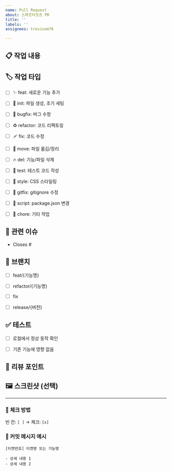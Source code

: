```yaml
---
name: Pull Request
about: 스파르타잇츠 PR
title: ''
labels: ''
assignees: trevivom76

---
```


## 📋 작업 내용
<!-- 이번 PR에서 작업한 내용을 간단히 설명해주세요 -->


## 🏷️ 작업 타입
<!-- 해당하는 타입에 체크해주세요 (체크: [x]) -->
- [ ] ✨ feat: 새로운 기능 추가
- [ ] 🎉 init: 파일 생성, 초기 세팅
- [ ] 🐛 bugfix: 버그 수정
- [ ] ♻️ refactor: 코드 리팩토링
- [ ] 🩹 fix: 코드 수정
- [ ] 🚚 move: 파일 옮김/정리
- [ ] 🔥 del: 기능/파일 삭제
- [ ] 🍻 test: 테스트 코드 작성
- [ ] 💄 style: CSS 스타일링
- [ ] 🙈 gitfix: gitignore 수정
- [ ] 🔨 script: package.json 변경
- [ ] 🧹 chore: 기타 작업


## 🔗 관련 이슈
<!-- 관련된 이슈 번호를 적어주세요 (예: #123) -->
- Closes #


## 🌿 브랜치
<!-- 작업한 브랜치를 선택해주세요 (체크: [x]) -->
- [ ] feat/{기능명}
- [ ] refactor/{기능명}
- [ ] fix
- [ ] release/{버전}


## ✅ 테스트
- [ ] 로컬에서 정상 동작 확인
- [ ] 기존 기능에 영향 없음


## 💬 리뷰 포인트
<!-- 리뷰어가 특별히 확인해야 할 부분을 작성해주세요 -->


## 🖼️ 스크린샷 (선택)
<!-- UI 변경이 있는 경우 스크린샷을 첨부해주세요 -->


---

### 📌 체크 방법
빈 칸: `[ ]` → 체크: `[x]`

### 📌 커밋 메시지 예시
```
[티켓번호] 티켓명 또는 기능명

- 상세 내용 1
- 상세 내용 2
```
